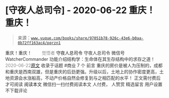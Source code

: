 # [守夜人总司令] - 2020-06-22 重庆！重庆！

> 来源：[`www.yuque.com/books/share/97051b78-926c-43e6-b0aa-0b72ff163ac4/pqrzn1`](https://www.yuque.com/books/share/97051b78-926c-43e6-b0aa-0b72ff163ac4/pqrzn1)

<ne-p id="520f42f3293818f927861ebbd5b15da4_p_0" data-lake-id="520f42f3293818f927861ebbd5b15da4_p_0"><ne-text id="u89360a89" style="color: rgb(51, 51, 51);">重庆！重庆！</ne-text></ne-p> <ne-p id="0d58a5f8e9fbf1440d3e0462c7e90ea1" data-lake-id="0d58a5f8e9fbf1440d3e0462c7e90ea1"><ne-text id="ucb247706" ne-fontsize="12" style="color: rgb(255, 255, 255);">原创</ne-text><ne-text id="u0b7ed4e0" style="color: rgb(140, 140, 140);">觉悟者</ne-text> <ne-text id="ud1ce0dd4" ne-fontsize="14">守夜人总司令</ne-text></ne-p> <ne-p id="8f214866fdc34b70a46423fba96c42c1" data-lake-id="8f214866fdc34b70a46423fba96c42c1"><ne-text id="u6c1430b4" ne-fontsize="14" ne-bold="true" style="color: rgb(51, 51, 51);">守夜人总司令</ne-text></ne-p> <ne-p id="fe85a8402f45cb0450f2cea5dd60268e" data-lake-id="fe85a8402f45cb0450f2cea5dd60268e"><ne-text id="u6bbc2b99" ne-fontsize="14" style="color: rgb(51, 51, 51);">微信号</ne-text><ne-text id="u2b7a7fc0" ne-fontsize="14" style="color: rgb(51, 51, 51);">WatcherCommander</ne-text></ne-p> <ne-p id="2d5ab71673693554dfd6c3e736503268" data-lake-id="2d5ab71673693554dfd6c3e736503268"><ne-text id="udeb5d737" ne-fontsize="14" style="color: rgb(51, 51, 51);">功能介绍</ne-text><ne-text id="u67152ea1" ne-fontsize="14" style="color: rgb(51, 51, 51);">结构学：生命体在其生存结构中的求存之道！</ne-text></ne-p> <ne-p id="83ac1692a79993411f10926beae784bc" data-lake-id="83ac1692a79993411f10926beae784bc"><ne-text id="ue87e65c3" style="color: rgb(140, 140, 140);">2020-06-22</ne-text>[<ne-text id="u64ef0ef8" ne-fontsize="14">原文</ne-text>](https://mp.weixin.qq.com/s?__biz=MzAxNDk1NjI2Mw==&mid=2247485354&idx=1&sn=331128611c478feede60317e963239a5&chksm=9b8a2422acfdad3448a9bcc0f9745f4367028e8a9b0a307f7c01c2690c398560a4be5e43492c&scene=27#wechat_redirect&cpage=198)</ne-p> <ne-p id="4a885fee901a5c5b73f96f79f5f46f5d" data-lake-id="4a885fee901a5c5b73f96f79f5f46f5d"><ne-text id="u887bbe06" style="color: rgb(51, 51, 51);">收录于话题</ne-text></ne-p> <ne-p id="499ebc6190b9e5e245c807e168032a27" data-lake-id="499ebc6190b9e5e245c807e168032a27"><ne-text id="u48fa426b" style="color: rgb(51, 51, 51);">#商业</ne-text></ne-p> <ne-p id="21994f90ea614176fdc0e8d620dbf02a" data-lake-id="21994f90ea614176fdc0e8d620dbf02a"><ne-text id="uec309d1e" style="color: rgb(51, 51, 51);">7 个</ne-text></ne-p> <ne-p id="d741f9e4f3d63271a9783114f6ce83fe" data-lake-id="d741f9e4f3d63271a9783114f6ce83fe"><ne-text id="u8e65d9fa" style="color: rgb(51, 51, 51);">前言</ne-text></ne-p> <ne-p id="41d7ffefa94c0349f5e6001988fe1adf" data-lake-id="41d7ffefa94c0349f5e6001988fe1adf"><ne-text id="ubef37627" style="color: rgb(51, 51, 51);">重庆的房价是被人为压制的，成都和重庆是西南双雄，但是重庆的后劲更强。升级以后，土地上的协作密度更高，土地资源会水涨船高，不动产价格自然会修复到与之相匹配的水平！</ne-text></ne-p> <ne-p id="69f03e423ec4e12673f0ba0a66122dd4" data-lake-id="69f03e423ec4e12673f0ba0a66122dd4" ne-alignment="center"><ne-text id="uadbc6e7b" style="color: rgb(51, 51, 51);">正文需付费后才可阅读</ne-text></ne-p> <ne-p id="bfecb883b5af31fbbb305132f6665b63" data-lake-id="bfecb883b5af31fbbb305132f6665b63" ne-alignment="center"><ne-text id="u66a96579">阅读本文</ne-text></ne-p> <ne-p id="69bd6fb8189e340fbcb85f3343d38148" data-lake-id="69bd6fb8189e340fbcb85f3343d38148" ne-alignment="center"><ne-text id="ucd3df1c8" style="color: rgb(51, 51, 51);">微信扫一扫付费阅读本文</ne-text></ne-p> <ne-p id="1bc35eb9fdde8f8082570fe9130975de" data-lake-id="1bc35eb9fdde8f8082570fe9130975de" ne-alignment="center"><ne-text id="u5f4710c8" style="color: rgb(51, 51, 51);">人付费</ne-text><ne-text id="ua0bcaee4" ne-fontsize="13" style="color: rgb(51, 51, 51);">， 人赞赏</ne-text></ne-p> <ne-h3 id="xbD6T" data-lake-id="xbD6T"><ne-heading-ext><ne-heading-anchor></ne-heading-anchor><ne-heading-fold></ne-heading-fold></ne-heading-ext><ne-heading-content><ne-text id="u4cd50b24" ne-fontsize="16" style="color: rgb(51, 51, 51);">精选留言</ne-text></ne-heading-content></ne-h3> <ne-p id="468f1955137d82ae3a5a513a4ae76e48" data-lake-id="468f1955137d82ae3a5a513a4ae76e48"><ne-text id="uf0390319" style="color: rgb(51, 51, 51);">用户设置不下载评论</ne-text></ne-p>